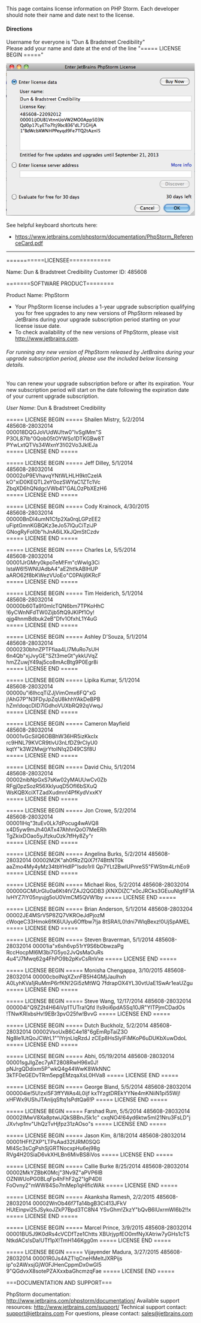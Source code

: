 This page contains license information on PHP Storm.  Each developer should note their name and date next to the license.  

#### Directions

Username for everyone is "Dun & Bradstreet Credibility"  
Please add your name and date at the end of the line "===== LICENSE BEGIN ====="

![PHP_Licence](https://github.com/tanvioka/try/blob/Step3/dev_db/phpstorm-license.png)  

See helpful keyboard shortcuts here:
 * https://www.jetbrains.com/phpstorm/documentation/PhpStorm_ReferenceCard.pdf
 
----------------------------------------------------------------------------------

===========LICENSEE============

Name: Dun & Bradstreet Credibility
Customer ID: 485608

=======SOFTWARE PRODUCT========

Product Name: PhpStorm

* Your PhpStorm license includes a 1-year upgrade subscription qualifying you for free upgrades to any new versions of PhpStorm released by JetBrains during your upgrade subscription period starting on your license issue date. 
* To check availability of the new versions of PhpStorm, please visit http://www.jetbrains.com.  

###### For running any new version of PhpStorm released by JetBrains during your upgrade subscription period, please use the included below licensing details.  

You can renew your upgrade subscription before or after its expiration. Your new subscription period will start on the date following the expiration date of your current upgrade subscription.

*User Name*: Dun & Bradstreet Credibility

===== LICENSE BEGIN ===== Shailen Mistry, 5/2/2014  
485608-28032014  
000018DQGJoVUdWJ!tw0"lvSglMm"S  
P3OL87Ib"0Qob05tOYWSo1DTKGBw8T  
PYwLxtQTVs34WxnY3!i02Vo3JklEJa  
===== LICENSE END =====  

===== LICENSE BEGIN =====      Jeff Dilley, 5/1/2014  
485608-28032014  
00002oP9EVhavqYNtWLHLH9ktCzeIA  
kO"xiD0KEQTL2eY0ozSWYaC1ZTc1Vc    
ZbqXD6hQNdgcVWb41"GALOzPbXEzH6  
===== LICENSE END =====   

===== LICENSE BEGIN =====  Cody Krainock, 4/30/2015  
485608-28032014  
00000BnDI4umN1Cfp2Xa0rqLGPzEE2  
uFiptGmnKGBQKz3eJo57lQuCiTziJP  
GNogRyFoI0b"hJnA6iLXkJQmStCzdv  
===== LICENSE END =====   

===== LICENSE BEGIN =====   Charles Le, 5/5/2014  
485608-28032014  
00001JrGMry0kpoTeM!Fm"cWwIg3Ci  
IstaW6!5WNUAdbA4"aE2ht!kABlHUP  
aARO62f8bKWezVUoEo"C0PAIj6KRcF  
===== LICENSE END =====   

===== LICENSE BEGIN =====   Tim Heiderich, 5/1/2014  
485608-28032014  
00000b60Ta9!0mIcTQN6bm7TPKoHhC  
!6yCWnNFdTW0Zijb5ftQ9JKIPf1Oy!  
qjg4hnmBdbuk2eB"Dfv1OfxhL1Y4uG  
===== LICENSE END =====   

===== LICENSE BEGIN =====   Ashley D'Souza, 5/1/2014  
485608-28032014  
0000230bhnZPTFfiaa4Ll7MuRo7sUH  
6n4Qb"xjJvyGE"SZt3meGt"ykkUVqZ  
hmZZuwjY49aj5co8mAcBtg9P0Egr8i  
===== LICENSE END =====   

===== LICENSE BEGIN =====   Lipika Kumar, 5/1/2014  
485608-28032014  
00000u"i6IhcqTiZJjVimOmx6FQ"xG  
j!AhG7P"N3FDyJpZqU8khhYAkDeBPB  
hZm!doqcDID7lGdhoVUXbRQ92qVwqJ  
===== LICENSE END =====   

===== LICENSE BEGIN =====   Cameron Mayfield  
485608-28032014  
00001vGcSilQ6OBBhW36HR5izKkcIx  
rc9HNL79KVCR9tlvU3nLfDZ9rCIyU0  
kqtY"k3W2MwjjrYtoIN!q2D49CSf8U  
===== LICENSE END =====    

===== LICENSE BEGIN =====   David Chiu, 5/1/2014  
485608-28032014  
00002nibNpGxS7sKw02yMAUUwCv0Zb  
RFgj0pzSozR56XklyuqD5OfI6bSXuQ  
WsKQBXciXTZadXudmn!4PfKydVxxKY  
===== LICENSE END =====   

===== LICENSE BEGIN =====  Jon Crowe, 5/2/2014  
485608-28032014  
00001lHq"3tuEv0Lk7dPocug4wAVQ8  
x4D5yw9mJh40ATx47AhhnQoO7MeERh  
TgZkixDOao5yJfzkuOzk7tfHy8Zy"r  
===== LICENSE END =====
 
===== LICENSE BEGIN =====  Angelina Burks, 5/2/2014
485608-28032014
00002M2K"ah0fRzZQiX7f74BttNT0k
aaZmo4My4yMz34tbYHdIP"Isdo1rII
Qp7YLt2BwIUPnreS5"FWStm4LrhEo9
===== LICENSE END =====
 
===== LICENSE BEGIN =====  Michael Rios, 5/2/2014
485608-28032014
00000GCMUrGIu0a6Kt4tVZAJ2QGDB3
jXNXDlZC"x0cJRCks3GEuuNlgfIF1A
lvHYZ7lY05nyujg5oU0VmCM5QVW1by
===== LICENSE END =====
 
===== LICENSE BEGIN =====  Brian Anderson, 5/1/2014
485608-2803204
00002JE4MSrV5P8ZQ7VKROeJdPjozM
cWoqeC33Hmok6fK6UUyu6Offbw7!ja
8tSRA!L0!dni7WlqBexz!0UjSpAMEL
===== LICENSE END =====
 
===== LICENSE BEGIN =====   Steven Braverman, 5/1/2014
485608-28032014
00001ia"x6sh6vp51rY9S6bObwzaPg
RccHocpMI6M3bi7G5yo2JvQsMaOuRs
4u4"J7Mwq62g4FhPO9b2pKvCsRnVxe
===== LICENSE END =====
 
===== LICENSE BEGIN =====   Monisha Chengappa,  3/10/2015
485608-28032014
00000cboINqXZxnFB5H4GMjJaulhxh
A0LyhKVa1jRuMmP6rfKN!2Gi5zMtWQ
7fdrapOX4YL30vtUaE1SwAr1eaUZgu
===== LICENSE END =====
 
===== LICENSE BEGIN =====   Steve Wang, 12/17/2014
485608-28032014
000004i"Q9Z2t4H64iVp1TUTra!Qfd
I!s9oi6pdA5Sq10JR"YITPjmCDadOs
!TNwKRlxbsHv!9EBr3pvO25fw!BvvG
===== LICENSE END =====
 
===== LICENSE BEGIN =====     Dutch Buckholz, 5/2/2014
485608-28032014
00002VsoUxB6C4e18"6gEmRpTaiZ3O
Ng8le1UtQoJCWrL1""lYrjnLlqRzdJ
zCEp8HsSlylFiMKoP6uDUKbXuwDdoL
===== LICENSE END =====
 
===== LICENSE BEGIN =====    Abhi, 05/19/2014
485608-28032014
00001sgJlgZec7yAT2808RwH96x0J!
pNJrgQDdixm5P"wkQ4g44WwK8WkNNC
3kTF0eGEDvTRm5epgEMzqaXsL0HVa8
===== LICENSE END =====
 
===== LICENSE BEGIN =====     George Bland, 5/5/2014
485608-28032014
000004ie!5U!zxI5F3ffYWAs4L0ijf
kx1YzgtDREkYYNe4mKNiiN1pi55Wj!
xHFWx9UShJTAnljqSftq1sPdtQa6!P
===== LICENSE END =====
 
===== LICENSE BEGIN =====     Farshad Rum, 5/5/2014
485608-28032014
00002IMwV8Xa8ptwiJQkSBBnJ5k1c"
cxqNO4!64yd6ktw5ml21Nru3FsLD"j
JXv!vp1nv"UhQzTvHjfpz31zAOso"s
===== LICENSE END =====
 
===== LICENSE BEGIN =====     Jason Kim, 8/18/2014
485608-28032014
00001HFf!ZXP"LTPsAad32fJRM0SQG
MI4Sc3sCgPshSjGRTNocxpHu6ej98g
RVg4H20SiaD6vkXHLBn6MivBS8iVos
===== LICENSE END =====
 
===== LICENSE BEGIN =====     Callie Burke 8/25/2014
485608-28032014
00002MkYZBbK0Mcj"3Nv9Z"aPVP6IB
OZNWUoPG0BLqFp4hFhF2g2"IgP4DII
FoOvny2"mWW84So7mMep1qHlficWAk
===== LICENSE END =====
 
===== LICENSE BEGIN =====     Akanksha Ramesh, 2/2/2015
485608-28032014
00002WnOb46f7Ta14bgB3Ci413JFkV
HUtEinpvi25JSykoJZkP7Bpd3TC8N4
YSvGhm!ZkzY"bQvB6lUxrmWI6b2!!x
===== LICENSE END =====
 
===== LICENSE BEGIN =====   Marcel Prince, 3/9/2015
485608-28032014
00001BU5J9K0dRs4cVCDfTze1Chtts
XBUrjypfEO0mfNyXAtriw7yGHs1cTS
NtkdACs!sDa!UTf1pX!TmH146Kgg0m
===== LICENSE END =====

===== LICENSE BEGIN =====     Vijayender Madura, 3/27/2015
485608-28032014
00001R0Js4AZT!qCneHMeItJXRPijs
ip"o2AWxsjGjW0FJHenCppmDx0wGl5
9"QGdvxX8sotePZAXxxbaGhcmzqFae
===== LICENSE END =====

===DOCUMENTATION AND SUPPORT===

PhpStorm documentation: http://www.jetbrains.com/phpstorm/documentation/ 
Available support resources: http://www.jetbrains.com/support/
Technical support contact: support@jetbrains.com
For questions, please contact: sales@jetbrains.com
